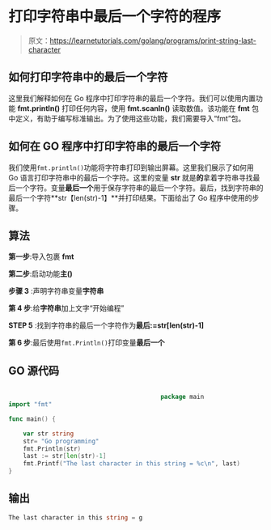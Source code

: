 # 打印字符串中最后一个字符的程序

> 原文：<https://learnetutorials.com/golang/programs/print-string-last-character>

## 如何打印字符串中的最后一个字符

这里我们解释如何在 Go 程序中打印字符串的最后一个字符。我们可以使用内置功能 **fmt.println()** 打印任何内容，使用 **fmt.scanln()** 读取数值。该功能在 **fmt** 包中定义，有助于编写标准输出。为了使用这些功能，我们需要导入“fmt”包。

## 如何在 GO 程序中打印字符串的最后一个字符

我们使用`fmt.println()`功能将字符串打印到输出屏幕。这里我们展示了如何用 Go 语言打印字符串中的最后一个字符。这里的变量 **str** 就是**的**拿着字符串寻找最后一个字符。变量**最后一个**用于保存字符串的最后一个字符。最后，找到字符串的最后一个字符**str【len(str)-1】**并打印结果。下面给出了 Go 程序中使用的步骤。

## 算法

**第一步**:导入包裹 **fmt**

**第二步**:启动功能**主()**

**步骤 3** :声明字符串变量**字符串**

**第 4 步**:给**字符串**加上文字“开始编程”

**STEP 5** :找到字符串的最后一个字符作为**最后:=str[len(str)-1]**

**第 6 步**:最后使用`fmt.Println()`打印变量**最后一个**

## GO 源代码

```go

                                          package main
import "fmt"

func main() {

    var str string
    str= "Go programming"
    fmt.Println(str)
    last := str[len(str)-1]
    fmt.Printf("The last character in this string = %c\n", last)
}

```

## 输出

```go
The last character in this string = g
```